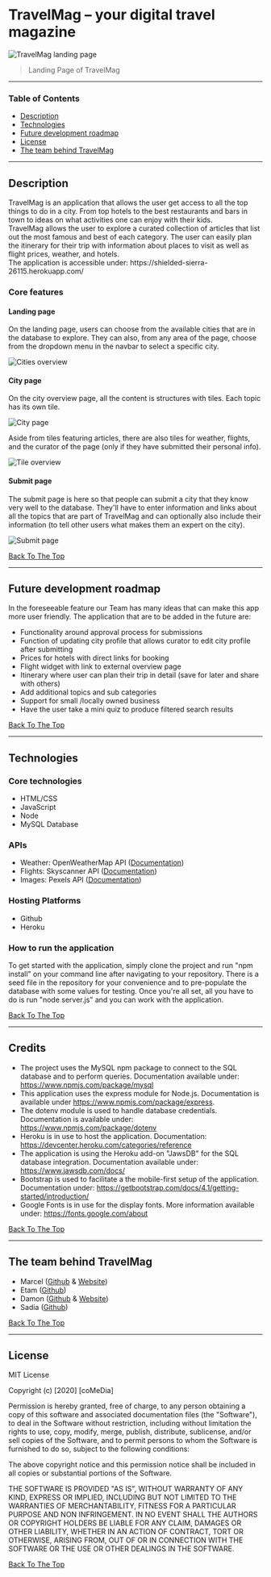 

  # TravelMag – your digital travel magazine

![TravelMag landing page](https://github.com/Damon-Zhong/Travel-Mag/blob/develop/public/Assets/screenshots/travelmag-landing.png)
 

  > Landing Page of TravelMag

 ---

  ### Table of Contents
 - [Description](#description)
 - [Technologies](#technologies)
 - [Future development roadmap](#future-development-roadmap)
 - [License](#license)
 - [The team behind TravelMag](#the-team-behind-travelmag)

  ---

  ## Description

  
 <p> TravelMag is an application that allows the user get access to all the top things to do in a city. From top hotels to the best restaurants and bars in town to ideas on what activities one can enjoy with their kids.<br>TravelMag allows the user to explore a curated collection of articles that list out the most famous and best of each category. The user can easily plan the itinerary for their trip with information about places to visit as well as flight prices, weather, and hotels.<br>The application is accessible under: https://shielded-sierra-26115.herokuapp.com/</p>  

### Core features

#### Landing page
 <p> On the landing page, users can choose from the available cities that are in the database to explore. They can also, from any area of the page, choose from the dropdown menu in the navbar to select a specific city.</p> 

  ![Cities overview](https://github.com/Damon-Zhong/Travel-Mag/blob/develop/public/Assets/screenshots/cities.png)

#### City page
 <p> On the city overview page, all the content is structures with tiles. Each topic has its own tile.</p> 

 ![City page](https://github.com/Damon-Zhong/Travel-Mag/blob/develop/public/Assets/screenshots/city-page.png)
 
 <p>Aside from tiles featuring articles, there are also tiles for weather, flights, and the curator of the page (only if they have submitted their personal info).</p> 

  ![Tile overview](https://github.com/Damon-Zhong/Travel-Mag/blob/develop/public/Assets/screenshots/api-tiles.png)

#### Submit page
 <p> The submit page is here so that people can submit a city that they know very well to the database. They'll have to enter information and links about all the topics that are part of TravelMag and can optionally also include their information (to tell other users what makes them an expert on the city).</p> 

  ![Submit page](https://github.com/Damon-Zhong/Travel-Mag/blob/develop/public/Assets/screenshots/submit.png)

[Back To The Top](#table-of-contents)

  ---  
## Future development roadmap  
<p>In the foreseeable feature our Team has many ideas that can make this app more user friendly. The application that are to be added in the future are:</p>      

- Functionality around approval process for submissions
- Function of updating city profile that allows curator to edit city profile after submitting
- Prices for hotels with direct links for booking 
- Flight widget with link to external overview page
- Itinerary where user can plan their trip in detail  (save for later and share with others)
- Add additional topics and sub categories 
- Support for small /locally owned business  
- Have the user take a mini quiz to produce filtered search results 


[Back To The Top](#table-of-contents)

  ---  
 


 ## Technologies

### Core technologies  
- HTML/CSS 
- JavaScript 
- Node 
- MySQL Database     


### APIs
- Weather: OpenWeatherMap API ([Documentation](https://openweathermap.org/api))
- Flights: Skyscanner API ([Documentation](https://www.partners.skyscanner.net/developer-documentation))
- Images: Pexels API ([Documentation](https://www.pexels.com/api/documentation/?locale=en-US))


### Hosting Platforms 
- Github
- Heroku

### How to run the application 

To get started with the application, simply clone the project and run "npm install" on your command line after navigating to your repository. There is a seed file in the repository for your convenience and to pre-populate the database with some values for testing. Once you're all set, all you have to do is run "node server.js" and you can work with the application.
 
  [Back To The Top](#table-of-contents)

  ----


## Credits
- The project uses the MySQL npm package to connect to the SQL database and to perform queries. Documentation available under: https://www.npmjs.com/package/mysql
- This application uses the express module for Node.js. Documentation is available under https://www.npmjs.com/package/express.
- The dotenv module is used to handle database credentials. Documentation is available under: https://www.npmjs.com/package/dotenv
- Heroku is in use to host the application. Documentation: https://devcenter.heroku.com/categories/reference
- The application is using the Heroku add-on "JawsDB" for the SQL database integration. Documentation available under: https://www.jawsdb.com/docs/
- Bootstrap is used to facilitate a the mobile-first setup of the application. Documentation under: https://getbootstrap.com/docs/4.1/getting-started/introduction/
- Google Fonts is in use for the display fonts. More information available under: https://fonts.google.com/about

 [Back To The Top](#table-of-contents)

  ---

 
  ## The team behind TravelMag
  - Marcel ([Github](http://github.com/cestmarcel) & [Website](https://marcelthiemann.com))
  - Etam ([Github](https://github.com/etammao)) 
  - Damon ([Github](https://github.com/Damon-Zhong) & [Website](https://damon-zhong.github.io/Responsiveness-Portfolio/))
  - Sadia ([Github](https://github.com/sadia110)) 

 [Back To The Top](#table-of-contents)

  ---

  ## License

  MIT License

  Copyright (c) [2020] [coMeDia]

  Permission is hereby granted, free of charge, to any person obtaining a copy
 of this software and associated documentation files (the "Software"), to deal
 in the Software without restriction, including without limitation the rights
 to use, copy, modify, merge, publish, distribute, sublicense, and/or sell
 copies of the Software, and to permit persons to whom the Software is
 furnished to do so, subject to the following conditions:

  The above copyright notice and this permission notice shall be included in all
 copies or substantial portions of the Software.

  THE SOFTWARE IS PROVIDED "AS IS", WITHOUT WARRANTY OF ANY KIND, EXPRESS OR
 IMPLIED, INCLUDING BUT NOT LIMITED TO THE WARRANTIES OF MERCHANTABILITY,
 FITNESS FOR A PARTICULAR PURPOSE AND NON INFRINGEMENT. IN NO EVENT SHALL THE
 AUTHORS OR COPYRIGHT HOLDERS BE LIABLE FOR ANY CLAIM, DAMAGES OR OTHER
 LIABILITY, WHETHER IN AN ACTION OF CONTRACT, TORT OR OTHERWISE, ARISING FROM,
 OUT OF OR IN CONNECTION WITH THE SOFTWARE OR THE USE OR OTHER DEALINGS IN THE
 SOFTWARE.

  [Back To The Top](#table-of-contents)
